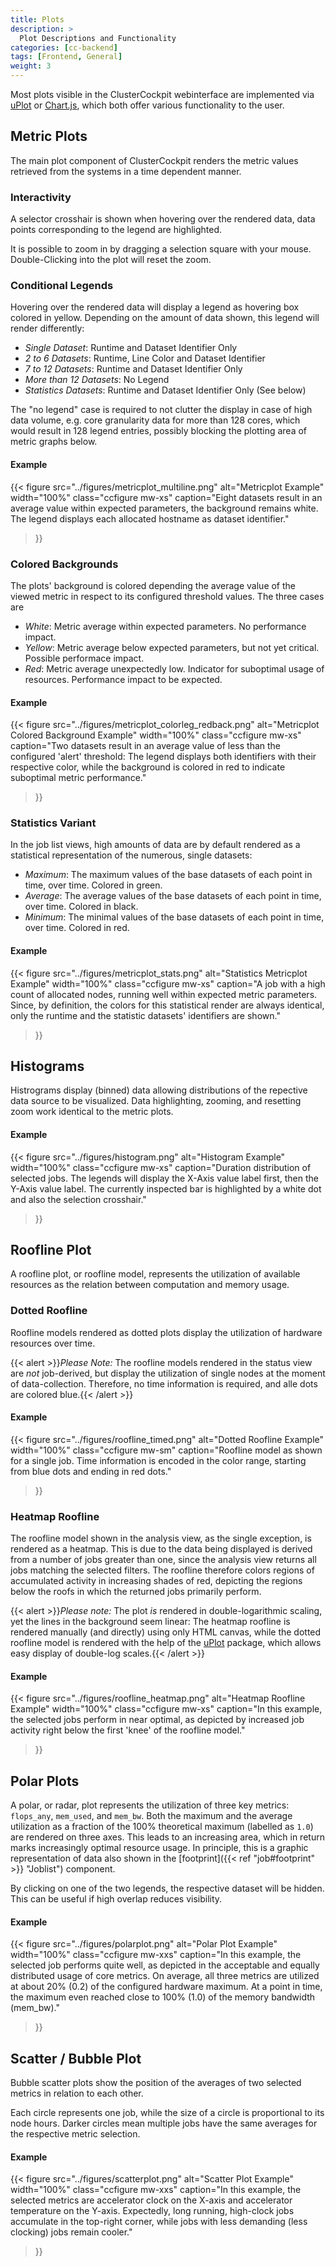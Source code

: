 ```yaml
---
title: Plots
description: >
  Plot Descriptions and Functionality
categories: [cc-backend]
tags: [Frontend, General]
weight: 3
---
```


Most plots visible in the ClusterCockpit webinterface are implemented via [uPlot](https://github.com/leeoniya/uPlot) or [Chart.js](https://www.chartjs.org/), which both offer various functionality to the user.

## Metric Plots

The main plot component of ClusterCockpit renders the metric values retrieved from the systems in a time dependent manner.

### Interactivity

A selector crosshair is shown when hovering over the rendered data, data points corresponding to the legend are highlighted.

It is possible to zoom in by dragging a selection square with your mouse. Double-Clicking into the plot will reset the zoom.

### Conditional Legends

Hovering over the rendered data will display a legend as hovering box colored in yellow. Depending on the amount of data shown, this legend will render differently:

* *Single Dataset*: Runtime and Dataset Identifier Only
* *2 to 6 Datasets*: Runtime, Line Color and Dataset Identifier
* *7 to 12 Datasets*: Runtime and Dataset Identifier Only
* *More than 12 Datasets*: No Legend
* *Statistics Datasets*: Runtime and Dataset Identifier Only (See below)

The "no legend" case is required to not clutter the display in case of high data volume, e.g. core granularity data for more than 128 cores, which would result in 128 legend entries, possibly blocking the plotting area of metric graphs below.

#### Example

{{< figure src="../figures/metricplot_multiline.png" alt="Metricplot Example" width="100%" class="ccfigure mw-xs"
    caption="Eight datasets result in an average value within expected parameters, the background remains white. The legend displays each allocated hostname as dataset identifier."
>}}

### Colored Backgrounds

The plots' background is colored depending the average value of the viewed metric in respect to its configured threshold values. The three cases are

* *White*: Metric average within expected parameters. No performance impact.
* *Yellow*: Metric average below expected parameters, but not yet critical. Possible performace impact.
* *Red*: Metric average unexpectedly low. Indicator for suboptimal usage of resources. Performance impact to be expected.

#### Example

{{< figure src="../figures/metricplot_colorleg_redback.png" alt="Metricplot Colored Background Example" width="100%" class="ccfigure mw-xs"
    caption="Two datasets result in an average value of less than the configured 'alert' threshold: The legend displays both identifiers with their respective color, while the background is colored in red to indicate suboptimal metric performance."
>}}

### Statistics Variant

In the job list views, high amounts of data are by default rendered as a statistical representation of the numerous, single datasets:

* *Maximum*: The maximum values of the base datasets of each point in time, over time. Colored in green.
* *Average*: The average values of the base datasets of each point in time, over time. Colored in black.
* *Minimum*: The minimal values of the base datasets of each point in time, over time. Colored in red.

#### Example

{{< figure src="../figures/metricplot_stats.png" alt="Statistics Metricplot Example" width="100%" class="ccfigure mw-xs"
    caption="A job with a high count of allocated nodes, running well within expected metric parameters. Since, by definition, the colors for this statistical render are always identical, only the runtime and the statistic datasets' identifiers are shown."
>}}

## Histograms

Histrograms display (binned) data allowing distributions of the repective data source to be visualized. Data highlighting, zooming, and resetting zoom work identical to the metric plots.

#### Example

{{< figure src="../figures/histogram.png" alt="Histogram Example" width="100%" class="ccfigure mw-xs"
    caption="Duration distribution of selected jobs. The legends will display the X-Axis value label first, then the Y-Axis value label. The currently inspected bar is highlighted by a white dot and also the selection crosshair."
>}}

## Roofline Plot

A roofline plot, or roofline model, represents the utilization of available resources as the relation between computation and memory usage.

### Dotted Roofline

Roofline models rendered as dotted plots display the utilization of hardware resources over time.

{{< alert >}}*Please Note:* The roofline models rendered in the status view are *not* job-derived, but display the utilization of single nodes at the moment of data-collection. Therefore, no time information is required, and alle dots are colored blue.{{< /alert >}}

#### Example

{{< figure src="../figures/roofline_timed.png" alt="Dotted Roofline Example" width="100%" class="ccfigure mw-sm"
    caption="Roofline model as shown for a single job. Time information is encoded in the color range, starting from blue dots and ending in red dots."
>}}

### Heatmap Roofline

The roofline model shown in the analysis view, as the single exception, is rendered as a heatmap. This is due to the data being displayed is derived from a number of jobs greater than one, since the analysis view returns all jobs matching the selected filters. The roofline therefore colors regions of accumulated activity in increasing shades of red, depicting the regions below the roofs in which the returned jobs primarily perform.

{{< alert >}}*Please note:* The plot *is* rendered in double-logarithmic scaling, yet the lines in the background seem linear: The heatmap roofline is rendered manually (and directly) using only HTML canvas, while the dotted roofline model is rendered with the help of the [uPlot](https://github.com/leeoniya/uPlot) package, which allows easy display of double-log scales.{{< /alert >}}

#### Example

{{< figure src="../figures/roofline_heatmap.png" alt="Heatmap Roofline Example" width="100%" class="ccfigure mw-xs"
    caption="In this example, the selected jobs perform in near optimal, as depicted by increased job activity right below the first 'knee' of the roofline model."
>}}

## Polar Plots

A polar, or radar, plot represents the utilization of three key metrics: `flops_any`, `mem_used`, and `mem_bw`. Both the maximum and the average utilization as a fraction of the 100% theoretical maximum (labelled as `1.0`) are rendered on three axes. This leads to an increasing area, which in return marks increasingly optimal resource usage. In principle, this is a graphic representation of data also shown in the [footprint]({{< ref "job#footprint" >}} "Joblist") component.

By clicking on one of the two legends, the respective dataset will be hidden. This can be useful if high overlap reduces visibility.

#### Example

{{< figure src="../figures/polarplot.png" alt="Polar Plot Example" width="100%" class="ccfigure mw-xxs"
    caption="In this example, the selected job performs quite well, as depicted in the acceptable and equally distributed usage of core metrics. On average, all three metrics are utilized at about 20% (0.2) of the configured hardware maximum. At a point in time, the maximum even reached close to 100% (1.0) of the memory bandwidth (mem_bw)."
>}}

## Scatter / Bubble Plot

Bubble scatter plots show the position of the averages of two selected metrics in relation to each other.

Each circle represents one job, while the size of a circle is proportional to its node hours. Darker circles mean multiple jobs have the same averages for the respective metric selection.

#### Example

{{< figure src="../figures/scatterplot.png" alt="Scatter Plot Example" width="100%" class="ccfigure mw-xxs"
    caption="In this example, the selected metrics are accelerator clock on the X-axis and accelerator temperature on the Y-axis. Expectedly, long running, high-clock jobs accumulate in the top-right corner, while jobs with less demanding (less clocking) jobs remain cooler."
>}}